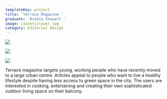 ```yaml
---
templateKey: project
title: 'Terrace Magazine '
graduate: 'Acadia Stewart '
image: /assets/cover.jpg
category: Editorial Design
---
```

![](/assets/3.jpg)

![](/assets/6.jpg)

![](/assets/9.jpg)

Terrace magazine targets young, working people who have recently moved to a large urban centre. Articles appeal to people who want to live a healthy lifestyle despite having less access to green space in the city. The users are interested in cooking, entertaining and creating their own sophisticated outdoor living space on their balcony.

